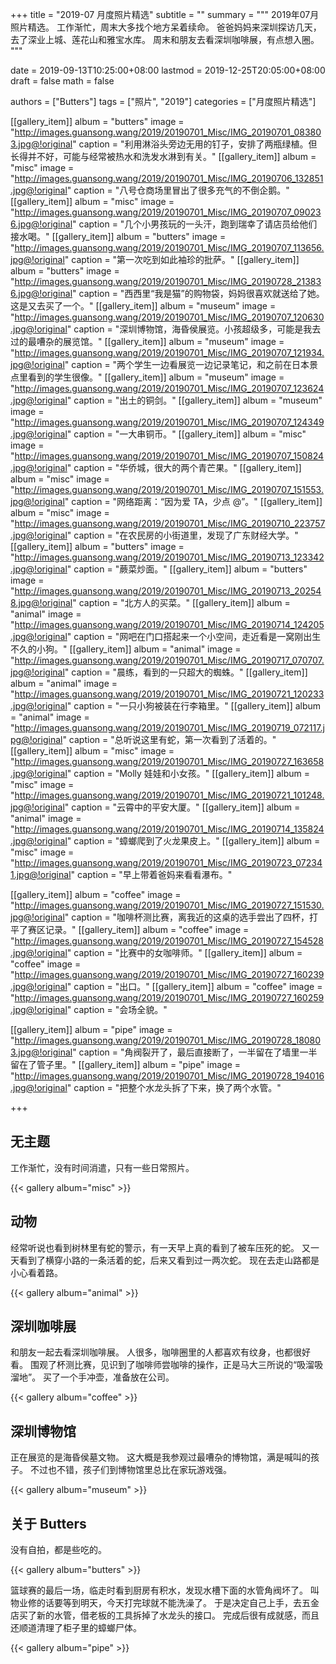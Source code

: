 +++
title = "2019-07 月度照片精选"
subtitle = ""
summary = """
2019年07月照片精选。
工作渐忙，周末大多找个地方呆着续命。
爸爸妈妈来深圳探访几天，去了深业上城、莲花山和雅宝水库。
周末和朋友去看深圳咖啡展，有点想入圈。
"""

date = 2019-09-13T10:25:00+08:00
lastmod = 2019-12-25T20:05:00+08:00
draft = false
math = false

authors = ["Butters"]
tags = ["照片", "2019"]
categories = ["月度照片精选"]

[[gallery_item]]
album = "butters"
image = "http://images.guansong.wang/2019/20190701_Misc/IMG_20190701_083803.jpg@!original"
caption = "利用淋浴头旁边无用的钉子，安排了两瓶绿植。但长得并不好，可能与经常被热水和洗发水淋到有关。"
[[gallery_item]]
album = "misc"
image = "http://images.guansong.wang/2019/20190701_Misc/IMG_20190706_132851.jpg@!original"
caption = "八号仓商场里冒出了很多充气的不倒企鹅。"
[[gallery_item]]
album = "misc"
image = "http://images.guansong.wang/2019/20190701_Misc/IMG_20190707_090236.jpg@!original"
caption = "几个小男孩玩的一头汗，跑到瑞幸了请店员给他们接水喝。"
[[gallery_item]]
album = "butters"
image = "http://images.guansong.wang/2019/20190701_Misc/IMG_20190707_113656.jpg@!original"
caption = "第一次吃到如此袖珍的批萨。"
[[gallery_item]]
album = "butters"
image = "http://images.guansong.wang/2019/20190701_Misc/IMG_20190728_213836.jpg@!original"
caption = "西西里“我是猫”的购物袋，妈妈很喜欢就送给了她。这是又去买了一个。"
[[gallery_item]]
album = "museum"
image = "http://images.guansong.wang/2019/20190701_Misc/IMG_20190707_120630.jpg@!original"
caption = "深圳博物馆，海昏侯展览。小孩超级多，可能是我去过的最嘈杂的展览馆。"
[[gallery_item]]
album = "museum"
image = "http://images.guansong.wang/2019/20190701_Misc/IMG_20190707_121934.jpg@!original"
caption = "两个学生一边看展览一边记录笔记，和之前在日本景点里看到的学生很像。"
[[gallery_item]]
album = "museum"
image = "http://images.guansong.wang/2019/20190701_Misc/IMG_20190707_123624.jpg@!original"
caption = "出土的铜剑。"
[[gallery_item]]
album = "museum"
image = "http://images.guansong.wang/2019/20190701_Misc/IMG_20190707_124349.jpg@!original"
caption = "一大串铜币。"
[[gallery_item]]
album = "misc"
image = "http://images.guansong.wang/2019/20190701_Misc/IMG_20190707_150824.jpg@!original"
caption = "华侨城，很大的两个青芒果。"
[[gallery_item]]
album = "misc"
image = "http://images.guansong.wang/2019/20190701_Misc/IMG_20190707_151553.jpg@!original"
caption = "网络距离：“因为爱 TA，少点 @”。"
[[gallery_item]]
album = "misc"
image = "http://images.guansong.wang/2019/20190701_Misc/IMG_20190710_223757.jpg@!original"
caption = "在农民房的小街道里，发现了广东财经大学。"
[[gallery_item]]
album = "butters"
image = "http://images.guansong.wang/2019/20190701_Misc/IMG_20190713_123342.jpg@!original"
caption = "蕨菜炒面。"
[[gallery_item]]
album = "butters"
image = "http://images.guansong.wang/2019/20190701_Misc/IMG_20190713_202548.jpg@!original"
caption = "北方人的买菜。"
[[gallery_item]]
album = "animal"
image = "http://images.guansong.wang/2019/20190701_Misc/IMG_20190714_124205.jpg@!original"
caption = "网吧在门口搭起来一个小空间，走近看是一窝刚出生不久的小狗。"
[[gallery_item]]
album = "animal"
image = "http://images.guansong.wang/2019/20190701_Misc/IMG_20190717_070707.jpg@!original"
caption = "晨练，看到的一只超大的蜘蛛。"
[[gallery_item]]
album = "animal"
image = "http://images.guansong.wang/2019/20190701_Misc/IMG_20190721_120233.jpg@!original"
caption = "一只小狗被装在行李箱里。"
[[gallery_item]]
album = "animal"
image = "http://images.guansong.wang/2019/20190701_Misc/IMG_20190719_072117.jpg@!original"
caption = "总听说这里有蛇，第一次看到了活着的。"
[[gallery_item]]
album = "misc"
image = "http://images.guansong.wang/2019/20190701_Misc/IMG_20190727_163658.jpg@!original"
caption = "Molly 娃娃和小女孩。"
[[gallery_item]]
album = "misc"
image = "http://images.guansong.wang/2019/20190701_Misc/IMG_20190721_101248.jpg@!original"
caption = "云霄中的平安大厦。"
[[gallery_item]]
album = "animal"
image = "http://images.guansong.wang/2019/20190701_Misc/IMG_20190714_135824.jpg@!original"
caption = "蟑螂爬到了火龙果皮上。"
[[gallery_item]]
album = "misc"
image = "http://images.guansong.wang/2019/20190701_Misc/IMG_20190723_072341.jpg@!original"
caption = "早上带着爸妈来看看瀑布。"

[[gallery_item]]
album = "coffee"
image = "http://images.guansong.wang/2019/20190701_Misc/IMG_20190727_151530.jpg@!original"
caption = "咖啡杯测比赛，离我近的这桌的选手尝出了四杯，打平了赛区记录。"
[[gallery_item]]
album = "coffee"
image = "http://images.guansong.wang/2019/20190701_Misc/IMG_20190727_154528.jpg@!original"
caption = "比赛中的女咖啡师。"
[[gallery_item]]
album = "coffee"
image = "http://images.guansong.wang/2019/20190701_Misc/IMG_20190727_160239.jpg@!original"
caption = "出口。"
[[gallery_item]]
album = "coffee"
image = "http://images.guansong.wang/2019/20190701_Misc/IMG_20190727_160259.jpg@!original"
caption = "会场全貌。"


[[gallery_item]]
album = "pipe"
image = "http://images.guansong.wang/2019/20190701_Misc/IMG_20190728_180803.jpg@!original"
caption = "角阀裂开了，最后直接断了，一半留在了墙里一半留在了管子里。"
[[gallery_item]]
album = "pipe"
image = "http://images.guansong.wang/2019/20190701_Misc/IMG_20190728_194016.jpg@!original"
caption = "把整个水龙头拆了下来，换了两个水管。"


+++

## 无主题

工作渐忙，没有时间消遣，只有一些日常照片。

{{< gallery album="misc" >}}

## 动物

经常听说也看到树林里有蛇的警示，有一天早上真的看到了被车压死的蛇。
又一天看到了横穿小路的一条活着的蛇，后来又看到过一两次蛇。
现在去走山路都是小心看着路。

{{< gallery album="animal" >}}

## 深圳咖啡展

和朋友一起去看深圳咖啡展。
人很多，咖啡圈里的人都喜欢有纹身，也都很好看。
围观了杯测比赛，见识到了咖啡师尝咖啡的操作，正是马大三所说的“吸溜吸溜地”。
买了一个手冲壶，准备放在公司。

{{< gallery album="coffee" >}}

## 深圳博物馆

正在展览的是海昏侯墓文物。
这大概是我参观过最嘈杂的博物馆，满是喊叫的孩子。
不过也不错，孩子们到博物馆里总比在家玩游戏强。

{{< gallery album="museum" >}}

## 关于 Butters

没有自拍，都是些吃的。

{{< gallery album="butters" >}}

篮球赛的最后一场，临走时看到厨房有积水，发现水槽下面的水管角阀坏了。
叫物业修的话要等到明天，今天打完球就不能洗澡了。
于是决定自己上手，去五金店买了新的水管，借老板的工具拆掉了水龙头的接口。
完成后很有成就感，而且还顺道清理了柜子里的蟑螂尸体。

{{< gallery album="pipe" >}}